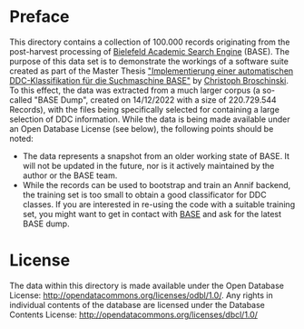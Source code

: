 # Preface

This directory contains a collection of 100.000 records originating from the post-harvest processing of [Bielefeld Academic Search Engine](https://www.base-search.net/) (BASE). The purpose of this data set is to demonstrate the workings of a software suite created as part of the Master Thesis ["Implementierung einer automatischen DDC-Klassifikation für die Suchmaschine BASE"](https://publiscologne.th-koeln.de/frontdoor/index/index/docId/2513) by [Christoph Broschinski](https://github.com/cbroschinski). To this effect, the data was extracted from a much larger corpus (a so-called "BASE Dump", created on 14/12/2022 with a size of 220.729.544 Records), with the files being specifically selected for containing a large selection of DDC information. While the data is being made available under an Open Database License (see below), the following points should be noted:

- The data represents a snapshot from an older working state of BASE. It will not be updated in the future, nor is it actively maintained by the author or the BASE team.
- While the records can be used to bootstrap and train an Annif backend, the training set is too small to obtain a good classificator for DDC classes. If you are interested in re-using the code with a suitable training set, you might want to get in contact with [BASE](http://oai.base-search.net/#alternatives) and ask for the latest BASE dump.

# License

The data within this directory is made available under the Open Database License: http://opendatacommons.org/licenses/odbl/1.0/. Any rights in individual contents of the database are licensed under the Database Contents License: http://opendatacommons.org/licenses/dbcl/1.0/

